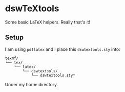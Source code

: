 # dswTeXtools
Some basic LaTeX helpers. Really that's it!

## Setup
I am using `pdflatex` and I place this `dswtextools.sty` into:
```
texmf/
└── tex/
    └── latex/
        └── dswtextools/
            └── dswtextools.sty*
```
Under my home directory.
